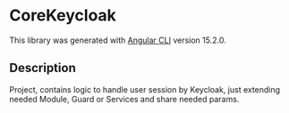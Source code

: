 # CoreKeycloak

This library was generated with [Angular CLI](https://github.com/angular/angular-cli) version 15.2.0.

## Description

Project, contains logic to handle user session by Keycloak, just extending needed Module, Guard or Services and share needed params.
